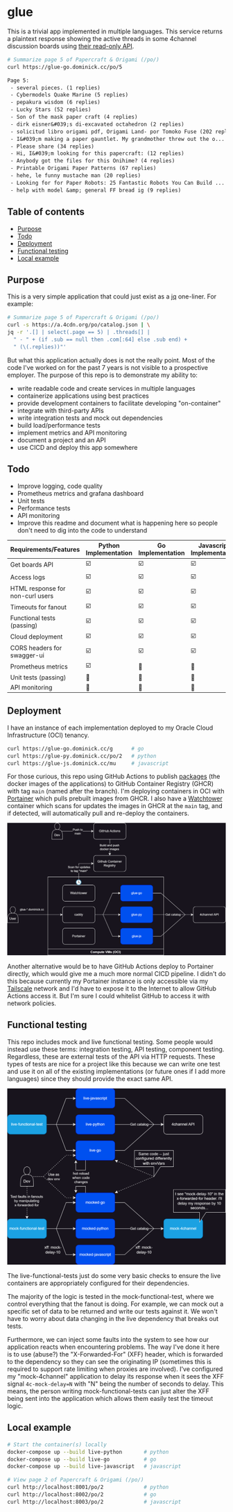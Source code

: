 # glue <!-- omit in toc -->

This is a trivial app implemented in multiple languages. This service returns a plaintext response showing the active threads in some 4channel discussion boards using [their read-only API](https://github.com/4chan/4chan-API). 

```sh
# Summarize page 5 of Papercraft & Origami (/po/)
curl https://glue-go.dominick.cc/po/5
```
```txt
Page 5: 
 - several pieces. (1 replies)
 - Cybermodels Quake Marine (5 replies)
 - pepakura wisdom (6 replies)
 - Lucky Stars (52 replies)
 - Son of the mask paper craft (4 replies)
 - dirk eisner&#039;s di-excavated octahedron (2 replies)
 - solicitud libro origami pdf, Origami Land- por Tomoko Fuse (202 replies)
 - I&#039;m making a paper gauntlet. My grandmother threw out the o... (16 replies)
 - Please share (34 replies)
 - Hi, I&#039;m looking for this papercraft: (12 replies)
 - Anybody got the files for this Onihime? (4 replies)
 - Printable Origami Paper Patterns (67 replies)
 - hehe, le funny mustache man (20 replies)
 - Looking for for Paper Robots: 25 Fantastic Robots You Can Build ... (2 replies)
 - help with model &amp; general FF bread ig (9 replies)
```

## Table of contents <!-- omit in toc -->
- [Purpose](#purpose)
- [Todo](#todo)
- [Deployment](#deployment)
- [Functional testing](#functional-testing)
- [Local example](#local-example)


## Purpose
This is a very simple application that could just exist as a [jq](https://jqlang.github.io/jq/) one-liner. For example:
```sh
# Summarize page 5 of Papercraft & Origami (/po/)
curl -s https://a.4cdn.org/po/catalog.json | \
jq -r '.[] | select(.page == 5) | .threads[] |
  " - " + (if .sub == null then .com[:64] else .sub end) +
  " (\(.replies))"'
```

But what this application actually does is not the really point. Most of the code I've worked on for the past 7 years is not visible to a prospective employer. The purpose of this repo is to demonstrate my ability to:
- write readable code and create services in multiple languages
- containerize applications using best practices
- provide development containers to facilitate developing "on-container"
- integrate with third-party APIs
- write integration tests and mock out dependencies
- build load/performance tests
- implement metrics and API monitoring
- document a project and an API
- use CICD and deploy this app somewhere

## Todo
 - Improve logging, code quality
 - Prometheus metrics and grafana dashboard
 - Unit tests
 - Performance tests
 - API monitoring
 - Improve this readme and document what is happening here so people don't need to dig into the code to understand

|Requirements/Features|Python<br>Implementation|Go<br>Implementation|Javascript<br>Implementation|
|---|---|---|---|
|Get boards API|☑️|☑️|☑️|
|Access logs|☑️|☑️|☑️|
|HTML response for non-curl users|☑️|☑️|☑️|
|Timeouts for fanout|☑️|☑️|☑️|
|Functional tests (passing)|☑️|☑️|☑️|
|Cloud deployment|☑️|☑️|☑️|
|CORS headers for swagger-ui|☑️|☑️|☑️|
|Prometheus metrics|☑️|🔲|🔲|
|Unit tests (passing)|🔲|🔲|🔲|
|API monitoring|🔲|🔲|🔲|

## Deployment
I have an instance of each implementation deployed to my Oracle Cloud Infrastructure (OCI) tenancy. 

```sh
curl https://glue-go.dominick.cc/g      # go
curl https://glue-py.dominick.cc/po/2   # python
curl https://glue-js.dominick.cc/mu     # javascript
```

For those curious, this repo using GitHub Actions to publish [packages](https://github.com/dominickp?tab=packages&repo_name=glue) (the docker images of the applications) to GitHub Container Registry (GHCR) with tag `main` (named after the branch). I'm deploying containers in OCI with [Portainer](https://www.portainer.io/) which pulls prebuilt images from GHCR. I also have a [Watchtower](https://containrrr.dev/watchtower/) container which scans for updates the images in GHCR at the `main` tag, and if detected, will automatically pull and re-deploy the containers. 

<img src="./docs/img/glue-deployment.drawio.png">

Another alternative would be to have GitHub Actions deploy to Portainer directly, which would give me a much more normal CICD pipeline. I didn't do this because currently my Portainer instance is only accessible via my [Tailscale](https://tailscale.com/) network and I'd have to expose it to the Internet to allow GitHub Actions access it. But I'm sure I could whitelist GitHub to access it with network policies.

## Functional testing
This repo includes mock and live functional testing. Some people would instead use these terms: integration testing, API testing, component testing. Regardless, these are external tests of the API via HTTP requests. These types of tests are nice for a project like this because we can write one test and use it on all of the existing implementations (or future ones if I add more languages) since they should provide the exact same API. 

<img src="./docs/img/glue-functional-testing.drawio.png">

The live-functional-tests just do some very basic checks to ensure the live containers are appropriately configured for their dependencies. 

The majority of the logic is tested in the mock-functional-test, where we control everything that the fanout is doing. For example, we can mock out a specific set of data to be returned and write our tests against it. We won't have to worry about data changing in the live dependency that breaks out tests.

Furthermore, we can inject some faults into the system to see how our application reacts when encountering problems. The way I've done it here is to use (abuse?) the "X-Forwarded-For" (XFF) header, which is forwarded to the dependency so they can see the originating IP (sometimes this is required to support rate limiting when proxies are involved). I've configured my "mock-4channel" application to delay its response when it sees the XFF signal `4c-mock-delay=N` with "N" being the number of seconds to delay. This means, the person writing mock-functional-tests can just alter the XFF being sent into the application which allows them easily test the timeout logic.

## Local example

```sh
# Start the container(s) locally
docker-compose up --build live-python       # python
docker-compose up --build live-go           # go
docker-compose up --build live-javascript   # javascript
```
```sh
# View page 2 of Papercraft & Origami (/po/)
curl http://localhost:8001/po/2             # python
curl http://localhost:8002/po/2             # go
curl http://localhost:8003/po/2             # javascript
```
